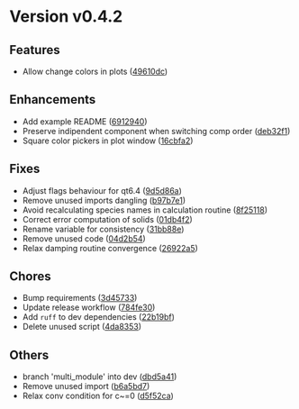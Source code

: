 # Version v0.4.2

## Features
* Allow change colors in plots ([49610dc](https://github.com/Kastakin/PyES/commit/49610dc3464a39bad4b0c97ebb1318c6ac11d01f))

## Enhancements
* Add example README ([6912940](https://github.com/Kastakin/PyES/commit/6912940055a643cba06fc8208fa24713390ca0e8))
* Preserve indipendent component when switching comp order ([deb32f1](https://github.com/Kastakin/PyES/commit/deb32f146b11644b327148c61a39c649f5080dae))
* Square color pickers in plot window ([16cbfa2](https://github.com/Kastakin/PyES/commit/16cbfa2363ab5bd5b2dfa777ce41afd99bf9aa85))

## Fixes
* Adjust flags behaviour for qt6.4 ([9d5d86a](https://github.com/Kastakin/PyES/commit/9d5d86afb602da3e96eb446d85524605641ec18b))
* Remove unused imports dangling ([b97b7e1](https://github.com/Kastakin/PyES/commit/b97b7e199dfe5e16074c6c47cd37318cfde2658f))
* Avoid recalculating species names in calculation routine ([8f25118](https://github.com/Kastakin/PyES/commit/8f25118545d54615f3057f938f871a29847a7f66))
* Correct error computation of solids ([01db4f2](https://github.com/Kastakin/PyES/commit/01db4f27402dee21fa5df002aae394575059d80e))
* Rename variable for consistency ([31bb88e](https://github.com/Kastakin/PyES/commit/31bb88eea964654bc4137ffa94652aada2062a38))
* Remove unused code ([04d2b54](https://github.com/Kastakin/PyES/commit/04d2b54310b73dd89908d9d23e290ddfd7ca595b))
* Relax damping routine convergence ([26922a5](https://github.com/Kastakin/PyES/commit/26922a56bc99548a3320a54dd2280c796337afe2))

## Chores
* Bump requirements ([3d45733](https://github.com/Kastakin/PyES/commit/3d457336464f3e7bb2d8568976ca536c4de82edc))
* Update release workflow ([784fe30](https://github.com/Kastakin/PyES/commit/784fe30f39dea79a6dc9aaded8188e89668de593))
* Add `ruff` to dev dependencies ([22b19bf](https://github.com/Kastakin/PyES/commit/22b19bffcf68f8bc795dbdc769767ccc62cbff64))
* Delete unused script ([4da8353](https://github.com/Kastakin/PyES/commit/4da83531acfb4faa2ec23b7124313faaa876a39f))

## Others
* branch 'multi_module' into dev ([dbd5a41](https://github.com/Kastakin/PyES/commit/dbd5a417ae4ae0b99b91b25bbf5029b29e4d42f7))
* Remove unused import ([b6a5bd7](https://github.com/Kastakin/PyES/commit/b6a5bd7ae913f5af3bdf5b87c6493f38c7874c74))
* Relax conv condition for c~=0 ([d5f52ca](https://github.com/Kastakin/PyES/commit/d5f52caf91d8f9b833181293ebd4b6b950fd7828))


